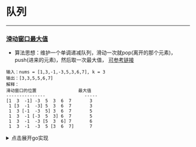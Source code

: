# 队列
---

### [滑动窗口最大值](https://leetcode-cn.com/problems/sliding-window-maximum/)
* 算法思想：维护一个单调递减队列，滑动一次就pop(离开的那个元素)，push(进来的元素)，然后取一次最大值，
[可参考链接](https://programmercarl.com/0239.%E6%BB%91%E5%8A%A8%E7%AA%97%E5%8F%A3%E6%9C%80%E5%A4%A7%E5%80%BC.html)

```
输入：nums = [1,3,-1,-3,5,3,6,7], k = 3
输出：[3,3,5,5,6,7]
解释：
滑动窗口的位置                最大值
---------------               -----
[1  3  -1] -3  5  3  6  7       3
 1 [3  -1  -3] 5  3  6  7       3
 1  3 [-1  -3  5] 3  6  7       5
 1  3  -1 [-3  5  3] 6  7       5
 1  3  -1  -3 [5  3  6] 7       6
 1  3  -1  -3  5 [3  6  7]      7
```

<details>

<summary>点击展开go实现</summary>

```go
type DeQueue struct {
  queue []int
}

func (q *DeQueue) Length() int {
  return len(q.queue)
}

func (q *DeQueue) Empty() bool {
  return q.Length() == 0
}

func (q *DeQueue) Front() int {
  return q.queue[0]
}

func (q *DeQueue) End() int {
  return q.queue[q.Length()-1]
}

func (q *DeQueue) Pop(target int) {
  if !q.Empty() && q.Front() == target {
    q.queue = q.queue[1:]
  }
  return
}

func (q *DeQueue) Push(target int) {
  // 只需要维护一个从最大值开始递减的队列
  // 例如：[1, 5, 4, 3, 0]，k = 3
  // 对于[1, 5, 4]元素，[5, 4]是我们要的，因为在最大值"5"之前的元素，在向右进行滑动直到"5"离开，只可能会去取"5"，不可能取比它小的"1"
  // 而[5, 4]之所以需要保留后面的"4"，是因为，在"5"离开之后，"4"会是接下来的最大值
  for !q.Empty() && target > q.End() {
    q.queue = q.queue[:q.Length()-1]
  }
  q.queue = append(q.queue, target)
  return
}

func maxSlidingWindow(nums []int, k int) []int {
  q := &DeQueue {
    queue: make([]int, 0),
  }
  res := make([]int, 0)
  // 初始化队列
  for i := 0; i < k; i++ {
    q.Push(nums[i])
  }
  res = append(res, q.Front())
  // 从第k个元素开始，pop一次，push一次，然后取最大值
  for i := k; i < len(nums); i++ {
    q.Pop(nums[i-k])
    q.Push(nums[i])
    res = append(res, q.Front())
  }
  return res
}
```

</details>
